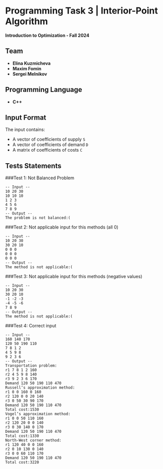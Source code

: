 # Programming Task 3 |  Interior-Point Algorithm
**Introduction to Optimization - Fall 2024**

## Team
- **Elina Kuzmicheva**  
- **Maxim Fomin**   
- **Sergei Melnikov**   

## Programming Language
- **C++**

## Input Format
The input contains:
- A vector of coefficients of supply  `S`
- A vector of coefficients of demand `D`
- A matrix of coefficients of costs `C`

## Tests Statements
###Test 1: Not Balanced Problem
```
-- Input --
10 20 30
10 10 10
1 2 3
4 5 6
7 8 9
-- Output --
The problem is not balanced:(
```
###Test 2: Not applicable input for this methods (all 0)
```
-- Input --
10 20 30
30 20 10
0 0 0
0 0 0
0 0 0
-- Output --
The method is not applicable:(
```
###Test 3: Not applicable input for this methods (negative values)
```
-- Input --
10 20 30
30 20 10
-1 -2 -3
-4 -5 -6
7 8 9
-- Output --
The method is not applicable:(
```
###Test 4: Correct input
```
-- Input --
160 140 170
120 50 190 110
7 8 1 2
4 5 9 8
9 2 3 6
-- Output --
Transportation problem:
r1 7 8 1 2 160
r2 4 5 9 8 140
r3 9 2 3 6 170
Demand 120 50 190 110 470
Russell’s approximation method:
r1 0 0 160 0 160
r2 120 0 0 20 140
r3 0 50 30 90 170
Demand 120 50 190 110 470
Total cost:1530
Vogel’s approximation method:
r1 0 0 50 110 160
r2 120 20 0 0 140
r3 0 30 140 0 170
Demand 120 50 190 110 470
Total cost:1330
North-West corner method:
r1 120 40 0 0 160
r2 0 10 130 0 140
r3 0 0 60 110 170
Demand 120 50 190 110 470
Total cost:3220
```
